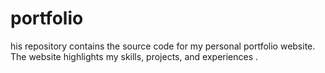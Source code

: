 # portfolio
his repository contains the source code for my personal portfolio website. The website highlights my skills, projects, and experiences .
